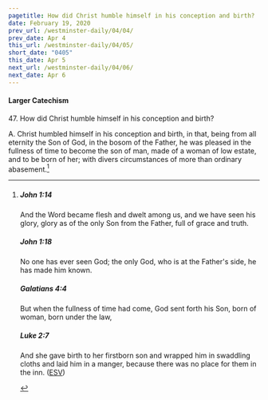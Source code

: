 ```yaml
---
pagetitle: How did Christ humble himself in his conception and birth?
date: February 19, 2020
prev_url: /westminster-daily/04/04/
prev_date: Apr 4
this_url: /westminster-daily/04/05/
short_date: "0405"
this_date: Apr 5
next_url: /westminster-daily/04/06/
next_date: Apr 6
---
```


#### Larger Catechism

47\. How did Christ humble himself in his conception and birth?

A. Christ humbled himself in his conception and birth, in that, being from all eternity the Son of God, in the bosom of the Father, he was pleased in the fullness of time to become the son of man, made of a woman of low estate, and to be born of her; with divers circumstances of more than ordinary abasement.[^fnref:wlc1]


[^fnref:wlc1]: <div class="esv"><h5>John 1:14</h5> <div class="esv-text"><p id="p43001014.01-1">And the Word became flesh and dwelt among us, and we have seen his glory, glory as of the only Son from the Father, full of grace and truth.</p> </div><h5>John 1:18</h5> <div class="esv-text"><p id="p43001018.01-2">No one has ever seen God; the only God, who is at the Father's side, he has made him known.</p> </div><h5>Galatians 4:4</h5> <div class="esv-text"><p id="p48004004.01-3">But when the fullness of time had come, God sent forth his Son, born of woman, born under the law,</p> </div><h5>Luke 2:7</h5> <div class="esv-text"><p id="p42002007.01-4">And she gave birth to her firstborn son and wrapped him in swaddling cloths and laid him in a manger, because there was no place for them in the inn.  (<a href="http://www.esv.org" class="copyright">ESV</a>)</p> </div> </div>


